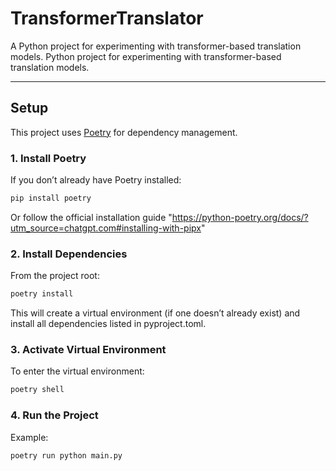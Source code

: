 # TransformerTranslator

A Python project for experimenting with transformer-based translation models.
 Python project for experimenting with transformer-based translation models.

---

##  Setup

This project uses [Poetry](https://python-poetry.org/) for dependency management.

### 1. Install Poetry
If you don’t already have Poetry installed:
```bash
pip install poetry
```

Or follow the official installation guide "https://python-poetry.org/docs/?utm_source=chatgpt.com#installing-with-pipx"


### 2. Install Dependencies

From the project root:
```bash
poetry install
```
This will create a virtual environment (if one doesn’t already exist) and install all dependencies listed in pyproject.toml.

### 3. Activate Virtual Environment

To enter the virtual environment:
```bash
poetry shell
```

### 4. Run the Project

Example:
```bash
poetry run python main.py
```